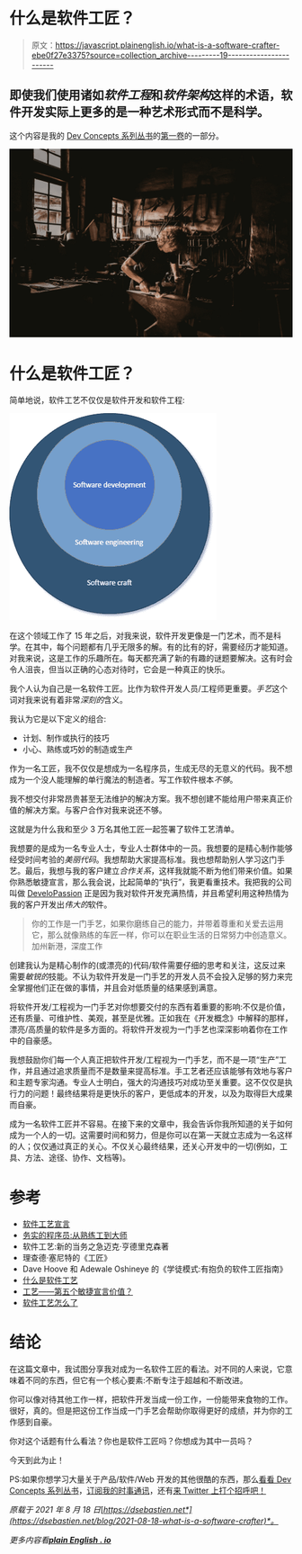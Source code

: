 # 什么是软件工匠？

> 原文：<https://javascript.plainenglish.io/what-is-a-software-crafter-ebe0f27e3375?source=collection_archive---------19----------------------->

## 即使我们使用诸如*软件工程*和*软件架构*这样的术语，软件开发实际上更多的是一种艺术形式而不是科学。

这个内容是我的 [Dev Concepts 系列丛书](https://dev-concepts.dev)的[第一卷](https://gum.co/DevConcepts-Part-01-SoftwareCraft)的一部分。

![](img/d282f2891ea323bb244b5d4792c3ce75.png)

# 什么是软件工匠？

简单地说，软件工艺不仅仅是软件开发和软件工程:

![](img/5d667cd8d5c69df3a5c585029ec06c24.png)

在这个领域工作了 15 年之后，对我来说，软件开发更像是一门艺术，而不是科学。在其中，每个问题都有几乎无限多的解。有的比有的好，需要经历才能知道。对我来说，这是工作的乐趣所在。每天都充满了新的有趣的谜题要解决。这有时会令人沮丧，但当以正确的心态对待时，它会是一种真正的快乐。

我个人认为自己是一名软件工匠。比作为软件开发人员/工程师更重要。*手艺*这个词对我来说有着非常*深刻的*含义。

我认为它是以下定义的组合:

*   计划、制作或执行的技巧
*   小心、熟练或巧妙的制造或生产

作为一名工匠，我不仅仅是想成为一名程序员，生成无尽的无意义的代码。我不想成为一个没人能理解的单行魔法的制造者。写工作软件根本*不够*。

我不想交付非常昂贵甚至无法维护的解决方案。我不想创建不能给用户带来真正价值的解决方案。与客户合作对我来说还不够。

这就是为什么我和至少 3 万名其他工匠一起签署了软件工艺清单。

我想要的是成为一名专业人士，专业人士群体中的一员。我想要的是精心制作能够经受时间考验的*美丽代码*。我想帮助大家提高标准。我也想帮助别人学习这门手艺。最后，我想与我的客户建立*合作关系*，这样我就能不断为他们带来价值。如果你熟悉敏捷宣言，那么我会说，比起简单的“执行”，我更看重技术。我把我的公司叫做 [DeveloPassion](https://developassion.be) 正是因为我对软件开发充满热情，并且希望利用这种热情为我的客户开发出*伟大的*软件。

> 你的工作是一门手艺，如果你磨练自己的能力，并带着尊重和关爱去运用它，那么就像熟练的车匠一样，你可以在职业生活的日常努力中创造意义。加州新港，深度工作

创建我认为是精心制作的(或漂亮的)代码/软件需要仔细的思考和关注，这反过来需要*敏锐的*技能。不认为软件开发是一门手艺的开发人员不会投入足够的努力来完全掌握他们正在做的事情，并且会对低质量的结果感到满意。

将软件开发/工程视为一门手艺对你想要交付的东西有着重要的影响:不仅是价值，还有质量、可维护性、美观，甚至是优雅。正如我在《开发概念》中解释的那样，漂亮/高质量的软件是多方面的。将软件开发视为一门手艺也深深影响着你在工作中的自豪感。

我想鼓励你们每一个人真正把软件开发/工程视为一门手艺，而不是一项“生产”工作，并且通过追求质量而不是数量来提高标准。手工艺者还应该能够有效地与客户和主题专家沟通。专业人士明白，强大的沟通技巧对成功至关重要。这不仅仅是执行力的问题！最终结果将是更快乐的客户，更低成本的开发，以及为取得巨大成果而自豪。

成为一名软件工匠并不容易。在接下来的文章中，我会告诉你我所知道的关于如何成为一个人的一切。这需要时间和努力，但是你可以在第一天就立志成为一名这样的人；仅仅通过真正的关心。不仅关心最终结果，还关心开发中的一切(例如，工具、方法、途径、协作、文档等)。

# 参考

*   [软件工艺宣言](https://manifesto.softwarecraftsmanship.org)
*   [务实的程序员:从熟练工到大师](https://www.amazon.com/Pragmatic-Programmer-Journeyman-Master-ebook/dp/B003GCTQAE?tag=dsebastien-20)
*   软件工艺:新的当务之急迈克·亨德里克森著
*   理查德·塞尼特的《工匠》
*   Dave Hoove 和 Adewale Oshineye 的《学徒模式:有抱负的软件工匠指南》
*   [什么是软件工艺](https://www.linkedin.com/pulse/what-software-craftsmanship-david-max)
*   [工艺——第五个敏捷宣言价值？](https://www.infoq.com/news/2008/08/manifesto-fifth-craftsmanship)
*   [软件工艺怎么了](https://qz.com/work/1371151/what-happened-to-software-craftsmanship)

# 结论

在这篇文章中，我试图分享我对成为一名软件工匠的看法。对不同的人来说，它意味着不同的东西，但它有一个核心要素:不断专注于超越和不断改进。

你可以像对待其他工作一样，把软件开发当成一份工作，一份能带来食物的工作。很好，真的。但是把这份工作当成一门手艺会帮助你取得更好的成绩，并为你的工作感到自豪。

你对这个话题有什么看法？你也是软件工匠吗？你想成为其中一员吗？

今天到此为止！

PS:如果你想学习大量关于产品/软件/Web 开发的其他很酷的东西，那么[看看 Dev Concepts 系列丛书](https://dev-concepts.dev)，[订阅我的时事通讯](https://dsebastien.net/newsletter)，还有[来 Twitter 上打个招呼吧！](https://twitter.com/dSebastien)

*原载于 2021 年 8 月 18 日*[*https://dsebastien.net*](https://dsebastien.net/blog/2021-08-18-what-is-a-software-crafter)*。*

*更多内容看*[***plain English . io***](http://plainenglish.io/)